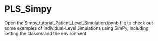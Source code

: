 # PLS_Simpy

Open the  Simpy_tutorial_Patient_Level_Simulation.ipynb file to check out some examples of Individual-Level Simulations using SimPy, including setting the classes and the environment
